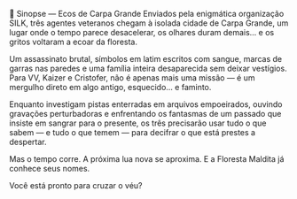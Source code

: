 📖 Sinopse — Ecos de Carpa Grande
Enviados pela enigmática organização SILK, três agentes veteranos chegam à isolada cidade de Carpa Grande, um lugar onde o tempo parece desacelerar, os olhares duram demais… e os gritos voltaram a ecoar da floresta.

Um assassinato brutal, símbolos em latim escritos com sangue, marcas de garras nas paredes e uma família inteira desaparecida sem deixar vestígios. Para VV, Kaizer e Cristofer, não é apenas mais uma missão — é um mergulho direto em algo antigo, esquecido… e faminto.

Enquanto investigam pistas enterradas em arquivos empoeirados, ouvindo gravações perturbadoras e enfrentando os fantasmas de um passado que insiste em sangrar para o presente, os três precisarão usar tudo o que sabem — e tudo o que temem — para decifrar o que está prestes a despertar.

Mas o tempo corre. A próxima lua nova se aproxima. E a Floresta Maldita já conhece seus nomes.

Você está pronto para cruzar o véu?
